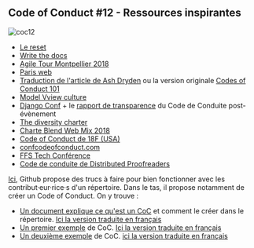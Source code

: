 ## Code of Conduct #12 - Ressources inspirantes

![coc12](https://raw.githubusercontent.com/Julia-barbelane/reflexions/master/photos/code-of-conduct/coc-12.png)

- [Le reset](https://lereset.org/charte.html)  
- [Write the docs](http://www.writethedocs.org/code-of-conduct/)  
- [Agile Tour Montpellier 2018](http://agiletour-montpellier.fr/code-de-conduite/)   
- [Paris web](https://www.paris-web.fr/code-de-conduite.php/)  
- [Traduction de l'article de Ash Dryden](https://medium.com/@julia.barbelane/les-codes-de-conduite-dans-nos-events-f100bfed374b) ou la version originale [Codes of Conduct 101](https://www.ashedryden.com/blog/codes-of-conduct-101-faq#coc101whatis)  
- [Model Vview culture](https://modelviewculture.com/pieces/a-code-of-conduct-is-not-enough)  
- [Django Conf](http://rencontres.django-fr.org/2018/code-conduite.html) + le [rapport de transparence](http://rencontres.django-fr.org/2018/coc-report.pdf) du Code de Conduite post-évènement  
- [The diversity charter](http://diversitycharter.org/)  
- [Charte Blend Web Mix 2018](https://www.blendwebmix.com/wp-content/uploads/2018/03/charte-speakers-blend-2018.pdf)  
- [Code of Conduct de 18F (USA)](https://github.com/18F/code-of-conduct/blob/master/code-of-conduct.md)  
- [confcodeofconduct.com](http://confcodeofconduct.com/)
- [FFS Tech Conférence](https://docs.google.com/document/d/e/2PACX-1vSiqCZpBdx028N3rQ7QO1LfQGGp31IEPVQjXKSuAdBd2CXPV8YQtd2Mm2Fwc6iQLQQLzVffijI25Pfg/pub)
- [Code de conduite de Distributed Proofreaders](https://www.pgdp.net/wiki/DP_Official_Documentation:General/French/Code_de_Conduite) 


[Ici](https://github.com/Rookie-Club/katas/community), Github propose des trucs à faire pour bien fonctionner avec les contribut·eur·rice·s d'un répertoire. Dans le tas, il propose notamment de créer un Code of Conduct. On y trouve : 
- [Un document explique ce qu'est un CoC](https://help.github.com/articles/adding-a-code-of-conduct-to-your-project/) et comment le créer dans le répertoire. [Ici la version traduite en français](https://github.com/Julia-barbelane/reflexions/blob/master/chantiers/code-of-conduct/traductions/github-pq-et-cmt.md)  
- [Un premier exemple](https://github.com/Rookie-Club/katas/community/code-of-conduct/new?template=contributor-covenant) de CoC. [Ici la version traduite en français](https://github.com/Julia-barbelane/reflexions/blob/master/chantiers/code-of-conduct/traductions/github-exemple-1.md)  
- [Un deuxième exemple](https://github.com/Rookie-Club/katas/community/code-of-conduct/new?template=citizen-code-of-conduct) de CoC. [ici la version traduite en français](https://github.com/Julia-barbelane/reflexions/blob/master/chantiers/code-of-conduct/traductions/github-exemple-2.md)  




